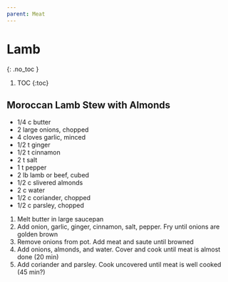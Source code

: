 ```yaml
---
parent: Meat
---
```


# Lamb
{: .no_toc }

1. TOC
{:toc}

## Moroccan Lamb Stew with Almonds

* 1/4 c butter
* 2 large onions, chopped
* 4 cloves garlic, minced
* 1/2 t ginger
* 1/2 t cinnamon
* 2 t salt
* 1 t pepper
* 2 lb lamb or beef, cubed
* 1/2 c slivered almonds
* 2 c water
* 1/2 c coriander, chopped
* 1/2 c parsley, chopped

1. Melt butter in large saucepan
2. Add onion, garlic, ginger, cinnamon, salt, pepper.  Fry until onions are golden brown
3. Remove onions from pot.  Add meat and saute until browned
4. Add onions, almonds, and water.  Cover and cook until meat is almost done (20 min)
5. Add coriander and parsley.  Cook uncovered until meat is well cooked (45 min?)


